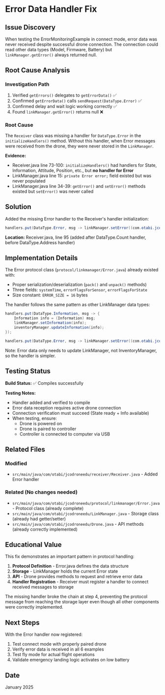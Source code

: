 # Error Data Handler Fix

## Issue Discovery

When testing the ErrorMonitoringExample in connect mode, error data was never received despite successful drone connection. The connection could read other data types (Model, Firmware, Battery) but `linkManager.getError()` always returned null.

## Root Cause Analysis

### Investigation Path
1. Verified `getErrors()` delegates to `getErrorData()` ✅
2. Confirmed `getErrorData()` calls `sendRequest(DataType.Error)` ✅  
3. Confirmed delay and wait logic working correctly ✅
4. Found `linkManager.getError()` returns null ❌

### Root Cause
The `Receiver` class was missing a handler for `DataType.Error` in the `initializeHandlers()` method. Without this handler, when Error messages were received from the drone, they were never stored in the `LinkManager`.

**Evidence:**
- Receiver.java line 73-100: `initializeHandlers()` had handlers for State, Information, Attitude, Position, etc., but **no handler for Error**
- LinkManager.java line 15: `private Error error;` field existed but was never populated
- LinkManager.java line 34-39: `getError()` and `setError()` methods existed but `setError()` was never called

## Solution

Added the missing Error handler to the Receiver's handler initialization:

```java
handlers.put(DataType.Error, msg -> linkManager.setError((com.otabi.jcodroneedu.protocol.linkmanager.Error) msg));
```

**Location:** Receiver.java, line 95 (added after DataType.Count handler, before DataType.Address handler)

## Implementation Details

The Error protocol class (`protocol/linkmanager/Error.java`) already existed with:
- Proper serialization/deserialization (`pack()` and `unpack()` methods)
- Three fields: `systemTime`, `errorFlagsForSensor`, `errorFlagsForState`
- Size constant: `ERROR_SIZE = 16` bytes

The handler follows the same pattern as other LinkManager data types:
```java
handlers.put(DataType.Information, msg -> {
    Information info = (Information) msg;
    linkManager.setInformation(info);
    inventoryManager.updateInformation(info);
});

handlers.put(DataType.Error, msg -> linkManager.setError((com.otabi.jcodroneedu.protocol.linkmanager.Error) msg));
```

Note: Error data only needs to update LinkManager, not InventoryManager, so the handler is simpler.

## Testing Status

**Build Status:** ✅ Compiles successfully

**Testing Notes:**
- Handler added and verified to compile
- Error data reception requires active drone connection
- Connection verification must succeed (State ready + Info available)
- When testing, ensure:
  - Drone is powered on
  - Drone is paired to controller
  - Controller is connected to computer via USB

## Related Files

### Modified
- `src/main/java/com/otabi/jcodroneedu/receiver/Receiver.java` - Added Error handler

### Related (No changes needed)
- `src/main/java/com/otabi/jcodroneedu/protocol/linkmanager/Error.java` - Protocol class (already complete)
- `src/main/java/com/otabi/jcodroneedu/LinkManager.java` - Storage class (already had getter/setter)
- `src/main/java/com/otabi/jcodroneedu/Drone.java` - API methods (already correctly implemented)

## Educational Value

This fix demonstrates an important pattern in protocol handling:
1. **Protocol Definition** - Error.java defines the data structure
2. **Storage** - LinkManager holds the current Error state
3. **API** - Drone provides methods to request and retrieve error data
4. **Handler Registration** - Receiver must register a handler to connect received messages to storage

The missing handler broke the chain at step 4, preventing the protocol message from reaching the storage layer even though all other components were correctly implemented.

## Next Steps

With the Error handler now registered:
1. Test connect mode with properly paired drone
2. Verify error data is received in all 6 examples
3. Test fly mode for actual flight operations
4. Validate emergency landing logic activates on low battery

## Date

January 2025
